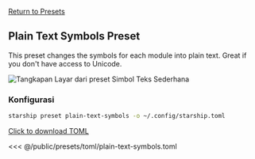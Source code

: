[Return to Presets](./#plain-text-symbols)

## Plain Text Symbols Preset

This preset changes the symbols for each module into plain text. Great if you don't have access to Unicode.

![Tangkapan Layar dari preset Simbol Teks Sederhana](/presets/img/plain-text-symbols.png)

### Konfigurasi

```sh
starship preset plain-text-symbols -o ~/.config/starship.toml
```

[Click to download TOML](/presets/toml/plain-text-symbols.toml)

<<< @/public/presets/toml/plain-text-symbols.toml
